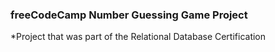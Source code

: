 ### freeCodeCamp Number Guessing Game Project

*Project that was part of the Relational Database Certification
